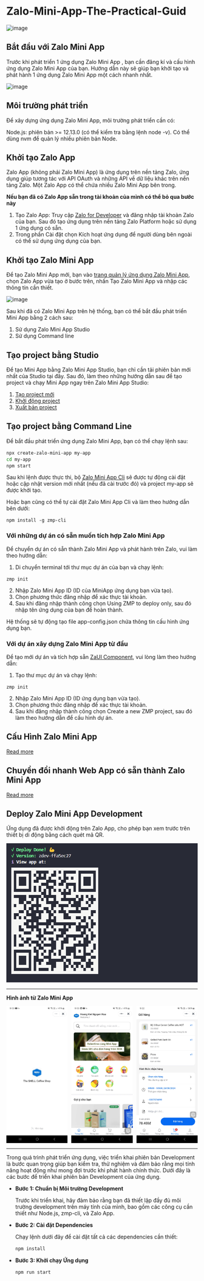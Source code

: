 # Zalo-Mini-App-The-Practical-Guid

![image](https://stc-developers.zdn.vn/static/v3/images/1b8571ac1a07f3a74e.png)

## Bắt đầu với Zalo Mini App

Trước khi phát triển 1 ứng dụng Zalo Mini App , bạn cần đăng kí và cấu hình ứng dụng Zalo Mini App của bạn. Hướng dẫn này sẽ giúp bạn khởi tạo và phát hành 1 ứng dụng Zalo Mini App một cách nhanh nhất.

![image](https://stc-zmp.zadn.vn/zmp-docs/v2.11.17/assets/images/MiniAppiLus02-02-cfa647f0d563938549cca00879b690f6.png)

## Môi trường phát triển

Để xây dựng ứng dụng Zalo Mini App, môi trường phát triển cần có:

Node.js: phiên bản >= 12.13.0 (có thể kiểm tra bằng lệnh node -v). Có thể dùng nvm để quản lý nhiều phiên bản Node.

## Khởi tạo Zalo App

Zalo App (không phải Zalo Mini App) là ứng dụng trên nền tảng Zalo, ứng dụng giúp tương tác với API OAuth và những API về dữ liệu khác trên nền tảng Zalo. Một Zalo App có thể chứa nhiều Zalo Mini App bên trong.

**Nếu bạn đã có Zalo App sẵn trong tài khoản của mình có thể bỏ qua bước này**

1. Tạo Zalo App: Truy cập [Zalo for Developer](https://developers.zalo.me/) và đăng nhập tài khoản Zalo của bạn. Sau đó tạo ứng dụng trên nền tảng Zalo Platform hoặc sử dụng 1 ứng dụng có sẵn.
2. Trong phần Cài đặt chọn Kích hoạt ứng dụng để người dùng bên ngoài có thể sử dụng ứng dụng của bạn.

## Khởi tạo Zalo Mini App

Để tạo Zalo Mini App mới, bạn vào [trang quản lý ứng dụng Zalo Mini App](https://mini.zalo.me/developers/), chọn Zalo App vừa tạo ở bước trên, nhấn Tạo Zalo Mini App và nhập các thông tin cần thiết.

![image](https://stc-zmp.zadn.vn/zmp-docs/v2.11.17/assets/images/create-mini-app-ae566e79ddf2a2fe534caa95e59ed80d.png)

Sau khi đã có Zalo Mini App trên hệ thống, bạn có thể bắt đầu phát triển Mini App bằng 2 cách sau:

1. Sử dụng Zalo Mini App Studio
2. Sử dụng Command line

## Tạo project bằng Studio

Để tạo Mini App bằng Zalo Mini App Studio, bạn chỉ cần tải phiên bản mới nhất của Studio tại đây. Sau đó, làm theo những hướng dẫn sau để tạo project và chạy Mini App ngay trên Zalo Mini App Studio:

1. [Tạo project mới](https://mini.zalo.me/devtools/ide/create-project/)
2. [Khởi động project](https://mini.zalo.me/devtools/ide/run-project/)
3. [Xuất bản project](https://mini.zalo.me/devtools/ide/deploy-project/)

## Tạo project bằng Command Line

Để bắt đầu phát triển ứng dụng Zalo Mini App, bạn có thể chạy lệnh sau:

```bash
npx create-zalo-mini-app my-app
cd my-app
npm start
```

Sau khi lệnh được thực thi, bộ [Zalo Mini App Cli](https://mini.zalo.me/devtools/cli/intro/) sẽ được tự động cài đặt hoặc cập nhật version mới nhất (nếu đã cài trước đó) và project my-app sẽ được khởi tạo.

Hoặc bạn cũng có thể tự cài đặt Zalo Mini App Cli và làm theo hướng dẫn bên dưới:

```base
npm install -g zmp-cli
```

### Với những dự án có sẵn muốn tích hợp Zalo Mini App

Để chuyển dự án có sẵn thành Zalo Mini App và phát hành trên Zalo, vui làm theo hướng dẫn:

1. Di chuyển terminal tới thư mục dự án của bạn và chạy lệnh:

```base
zmp init
```

2. Nhập Zalo Mini App ID (ID của MiniApp ứng dụng bạn vừa tạo).
3. Chọn phương thức đăng nhập để xác thực tài khoản.
4. Sau khi đăng nhập thành công chọn Using ZMP to deploy only, sau đó nhập tên ứng dụng của bạn để hoàn thành.

Hệ thống sẽ tự động tạo file app-config.json chứa thông tin cấu hình ứng dụng bạn.

### Với dự án xây dựng Zalo Mini App từ đầu

Để tạo mới dự án và tích hợp sẵn [ZaUI Component](https://mini.zalo.me/docs/zaui/), vui lòng làm theo hướng dẫn:

1. Tạo thư mục dự án và chạy lệnh:

```base
zmp init
```

2. Nhập Zalo Mini App ID (ID ứng dụng bạn vừa tạo).
3. Chọn phương thức đăng nhập để xác thực tài khoản.
4. Sau khi đăng nhập thành công chọn Create a new ZMP project, sau đó làm theo hướng dẫn để cấu hình dự án.

## Cấu Hình Zalo Mini App

[Read more](https://mini.zalo.me/intro/getting-started/app-config/)

## Chuyển đổi nhanh Web App có sẵn thành Zalo Mini App

[Read more](https://mini.zalo.me/intro/convert-web-app-to-zalo-mini-app/)

## Deploy Zalo Mini App Development

Ứng dụng đã được khởi động trên Zalo App, cho phép bạn xem trước trên thiết bị di động bằng cách quét mã QR.

![image](assets/images/QRZaloMiniApp.png)

---

**Hình ảnh từ Zalo Mini App**

<div style="display: flex; justify-content: space-between;">
  <img src="assets/images/BannerScreen.jpg" alt="BannerScreen" style="flex: 1; width: 130px; margin-right: 10px;"/>
  <img src="assets/images/HomeScreen.jpg" alt="HomeScreen" style="flex: 1; width: 130px; margin-right: 10px;"/>
  <img src="assets/images/CartScreen.jpg" alt="DetailScreen" style="flex: 1; width: 130px;"/>
</div>

---

Trong quá trình phát triển ứng dụng, việc triển khai phiên bản Development là bước quan trọng giúp bạn kiểm tra, thử nghiệm và đảm bảo rằng mọi tính năng hoạt động như mong đợi trước khi phát hành chính thức. Dưới đây là các bước để triển khai phiên bản Development của ứng dụng.

-   **Bước 1: Chuẩn bị Môi trường Development**

    Trước khi triển khai, hãy đảm bảo rằng bạn đã thiết lập đầy đủ môi trường development trên máy tính của mình, bao gồm các công cụ cần thiết như Node.js, zmp-cli, và Zalo App.

-   **Bước 2: Cài đặt Dependencies**

    Chạy lệnh dưới đây để cài đặt tất cả các dependencies cần thiết:

    ```bash
    npm install
    ```

-   **Bước 3: Khởi chạy Ứng dụng**

    ```bash
    npm run start
    ```
